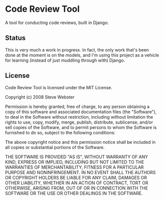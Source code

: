Code Review Tool
================

A tool for conducting code reviews, built in Django.


Status
------

This is very much a work in progress. In fact, the only work that's been done at the moment is on the models, and I'm using this project as a vehicle for learning (instead of just muddling through with) Django. 


License
-------

Code Review Tool is licensed under the MIT License.

Copyright (c) 2008 Steve Webster

Permission is hereby granted, free of charge, to any person obtaining a copy
of this software and associated documentation files (the "Software"), to deal
in the Software without restriction, including without limitation the rights
to use, copy, modify, merge, publish, distribute, sublicense, and/or sell
copies of the Software, and to permit persons to whom the Software is
furnished to do so, subject to the following conditions:

The above copyright notice and this permission notice shall be included in
all copies or substantial portions of the Software.

THE SOFTWARE IS PROVIDED "AS IS", WITHOUT WARRANTY OF ANY KIND, EXPRESS OR
IMPLIED, INCLUDING BUT NOT LIMITED TO THE WARRANTIES OF MERCHANTABILITY,
FITNESS FOR A PARTICULAR PURPOSE AND NONINFRINGEMENT. IN NO EVENT SHALL THE
AUTHORS OR COPYRIGHT HOLDERS BE LIABLE FOR ANY CLAIM, DAMAGES OR OTHER
LIABILITY, WHETHER IN AN ACTION OF CONTRACT, TORT OR OTHERWISE, ARISING FROM,
OUT OF OR IN CONNECTION WITH THE SOFTWARE OR THE USE OR OTHER DEALINGS IN
THE SOFTWARE.